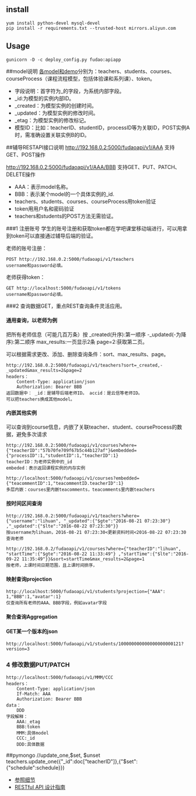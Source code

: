 

## install
    yum install python-devel mysql-devel
    pip install -r requirements.txt --trusted-host mirrors.aliyun.com

## Usage
    gunicorn -D -c deploy_config.py fudao:apiapp
    
##model说明
[各model和demo](https://github.com/janreyho/xuebafudao/tree/mysql/doc/datamodel)分别为：teachers、students、courses、courseProcess（课程流程模型，包括体验课和系列课）、token。

* 字段说明：首字符为_的字段，为系统内部字段。
* _id:为模型的实例内部ID。
* _created：为模型实例的创建时间。
* _updated：为模型实例的修改时间。
* _etag：为模型实例的修改标记。
* 模型ID：比如：teacherID、studentID，processID等为关联ID，POST实例A时，需准确设置关联实例B的ID。

##辅导RESTAPI接口说明
http://192.168.0.2:5000/fudaoapi/v1/AAA         支持GET、POST操作

http://192.168.0.2:5000/fudaoapi/v1/AAA/BBB     支持GET、PUT、PATCH、DELETE操作

* AAA：表示model名称。
* BBB：表示某个model的一个具体实例的_id.
* teachers、students、courses、courseProcess用token验证
* token用用户名和密码验证
* teachers和students的POST方法无需验证。

###1 注册账号
学生的账号注册和获取token都在学吧课堂移动端进行，可以用拿到token可以直接通过辅导后端的验证。

老师的账号注册：

    POST http://192.168.0.2:5000/fudaoapi/v1/teachers
    username和password必填。
老师获得token：

	GET http://localhost:5000/fudaoapi/v1/tokens
	username和password必填。

###2 查询数据GET，重点REST查询条件灵活应用。

#### 通用查询，以老师为例
把所有老师信息（可能几百万条）按 _created(升序):第一顺序 -_updated(-为降序):第二顺序 max_results:一页显示2条 page=2:获取第二页。

可以根据需求更改、添加、删除查询条件：sort、max_results、page。

	http://192.168.0.2:5000/fudaoapi/v1/teachers?sort=_created,-_updated&max_results=2&page=2
	headers：
		Content-Type: application/json
		Authorization: Bearer BBB
	返回数据中： _id：是辅导后端老师ID。 accid：是云信等老师ID。
	可以把teachers换成其他model。

#### 内嵌其他实例
可以查询到course信息，内嵌了关联teacher、student、courseProcess的数据，避免多次请求

	http://192.168.0.2:5000/fudaoapi/v1/courses?where={"teacherID":"57b70fe709f67b5c44b127af"}&embedded={"processID":1,"studentID":1,"teacherID":1}
	teacherID：为老师实例中的_id
	embeded：表示返回课程实例的内存实例
	
	http://localhost:5000/fudaoapi/v1/courses?embedded={"teacommentID":1,"teacommentID.teacherID":1}
	多层内嵌：courses里内嵌teacomments，teacomments里内嵌teachers

#### 按时间区间查询
	http://192.168.0.2:5000/fudaoapi/v1/teachers?where={"username":"lihuan", "_updated":{"$gte":"2016-08-21 07:23:30"} ,"_updated":{"$lte":"2016-08-22 07:23:30"}}
	按username为lihuan，2016-08-21 07:23:30<更新资料时间<2016-08-22 07:23:30查询老师
	
	http://192.168.0.2/fudaoapi/v1/courses?where={"teacherID":"lihuan", "startTime":{"$gte":"2016-08-22 11:33:49"} ,"startTime":{"$lte":"2016-09-22 11:35:49"}}&sort=startTime&max_results=2&page=1
	按老师，上课时间日期范围，且上课时间排序，
	
#### 映射查询projection
	http://localhost:5000/fudaoapi/v1/students?projection={"AAA": 1,"BBB":1,"avatar":1}
	仅查询所有老师的AAA、BBB字段，例如avatar字段

#### 聚合查询Aggregation


#### GET某一个版本的json
	http://localhost:5000/fudaoapi/v1/students/100000000000000000000121?version=3
### 4 修改数据PUT/PATCH
	http://localhost:5000/fudaoapi/v1/MMM/CCC
	headers：
		Content-Type: application/json
		If-Match: AAA
		Authorization: Bearer BBB
	data：
		DDD
	字段解释：
		AAA:_etag
		BBB:token
		MMM:具体model
		CCC:_id
		DDD:具体数据

##pymongo
	//update_one,$set, $unset
	teachers.update_one({"_id":doc["teacherID"]},{"$set":{"schedule":schedule}})
* [参照细节](http://python-eve.org/features.html)
* [RESTful API 设计指南](http://www.ruanyifeng.com/blog/2014/05/restful_api.html)